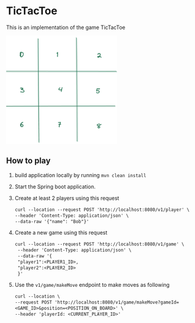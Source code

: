 # TicTacToe

This is an implementation of the game TicTacToe

<img src="board.png" width="300">

## How to play
1. build application locally by running ``mvn clean install``
2. Start the Spring boot application.
3. Create at least 2 players using this request 
    ```
   curl --location --request POST 'http://localhost:8080/v1/player' \
    --header 'Content-Type: application/json' \
    --data-raw '{"name": "Bob"}' 
    ```
   
4. Create a new game using this request
   ```
   curl --location --request POST 'http://localhost:8080/v1/game' \
    --header 'Content-Type: application/json' \
    --data-raw '{
    "player1":<PLAYER1_ID>,
    "player2":<PLAYER2_ID>
    }'
   ```
   
5. Use the ``v1/game/makeMove`` endpoint to make moves as following
    ```
   curl --location \
    --request POST 'http://localhost:8080/v1/game/makeMove?gameId=<GAME_ID>&position=<POSITION_ON_BOARD>' \
    --header 'playerId: <CURRENT_PLAYER_ID>'
    ```
